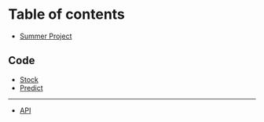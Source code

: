 # Table of contents

* [Summer Project](README.md)

## Code

* [Stock](code/stock.md)
* [Predict](code/predict.md)

---

* [API](api.md)

